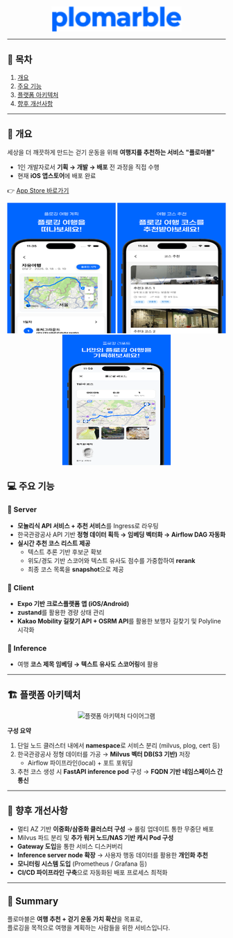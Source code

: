 
<p align="center">
  <img src="assets/ plomarble.png" alt="앱 메인 이미지" width="300" />
</p>

---

## 📑 목차
1. [개요](#-개요)
2. [주요 기능](#-주요-기능)
3. [플랫폼 아키텍처](#-플랫폼-아키텍처)
4. [향후 개선사항](#-향후-개선사항)

---

## 📝 개요
세상을 더 깨끗하게 만드는 걷기 운동을 위해 **여행지를 추천하는 서비스** **"플로마블"**  

- 1인 개발자로서 **기획 → 개발 → 배포** 전 과정을 직접 수행  
- 현재 **iOS 앱스토어**에 배포 완료  

👉 [App Store 바로가기](https://apps.apple.com/app/plomarble/id6752662902)

<p align="center">
  <img src="assets/ plomarble_1.png" alt="스크린샷1" width="250" height="300" />
  <img src="assets/plomarble_2.png" alt="스크린샷2" width="250" height="300" />
  <img src="assets/plomarble__3.png" alt="스크린샷3" width="250" height="300" />
</p>


## 💻 주요 기능

### 🔹 Server
- **모놀리식 API 서비스 + 추천 서비스**를 Ingress로 라우팅
- 한국관광공사 API 기반 **정형 데이터 획득 → 임베딩 벡터화 → Airflow DAG 자동화**
- **실시간 추천 코스 리스트 제공**
  - 텍스트 추론 기반 후보군 확보  
  - 위도/경도 기반 스코어와 텍스트 유사도 점수를 가중합하여 **rerank**  
  - 최종 코스 목록을 **snapshot**으로 제공

### 🔹 Client
- **Expo 기반 크로스플랫폼 앱 (iOS/Android)**
- **zustand**를 활용한 경량 상태 관리
- **Kakao Mobility 길찾기 API + OSRM API**를 활용한 보행자 길찾기 및 Polyline 시각화

### 🔹 Inference
- 여행 **코스 제목 임베딩 → 텍스트 유사도 스코어링**에 활용

---

## 🏗 플랫폼 아키텍처

<p align="center">
  <img src="https://github.com/user-attachments/assets/530c6823-9f07-455d-a79a-4ea7aa896fd5" alt="플랫폼 아키텍처 다이어그램" width="800" />
</p>

**구성 요약**

1. 단일 노드 클러스터 내에서 **namespace**로 서비스 분리 (milvus, plog, cert 등)  
2. 한국관광공사 정형 데이터를 가공 → **Milvus 벡터 DB(S3 기반)** 저장  
   - Airflow 파이프라인(local) + 포트 포워딩  
3. 추천 코스 생성 시 **FastAPI inference pod** 구성 → **FQDN 기반 네임스페이스 간 통신**

---

## 🚀 향후 개선사항
- 멀티 AZ 기반 **이중화/삼중화 클러스터 구성** → 롤링 업데이트 통한 무중단 배포  
- Milvus 파드 분리 및 **추가 워커 노드/NAS 기반 캐시 Pod 구성**  
- **Gateway 도입**을 통한 서비스 디스커버리  
- **Inference server node 확장** → 사용자 행동 데이터를 활용한 **개인화 추천**  
- **모니터링 시스템 도입** (Prometheus / Grafana 등)  
- **CI/CD 파이프라인 구축**으로 자동화된 배포 프로세스 최적화  

---

## 📌 Summary
플로마블은 **여행 추천 + 걷기 운동 가치 확산**을 목표로,  
플로깅을 목적으로 여행을 계획하는 사람들을 위한 서비스입니다. 
